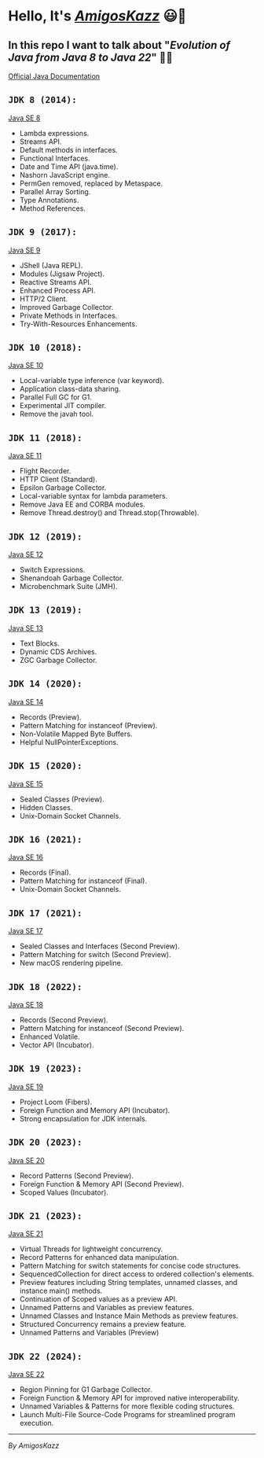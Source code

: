 # Hello, It's <u>*AmigosKazz*</u> 😃👋

## In this repo I want to talk about "***Evolution of Java from Java 8 to Java 22***" 🚀🚀

[Official Java Documentation](https://docs.oracle.com/en/java/)

## `JDK 8 (2014):`
[Java SE 8](https://www.oracle.com/java/technologies/javase/javase8-archive-downloads.html)

- Lambda expressions.
- Streams API.
- Default methods in interfaces.
- Functional Interfaces.
- Date and Time API (java.time).
- Nashorn JavaScript engine.
- PermGen removed, replaced by Metaspace.
- Parallel Array Sorting.
- Type Annotations.
- Method References.

## `JDK 9 (2017):`
[Java SE 9](https://www.oracle.com/java/technologies/javase/javase9-archive-downloads.html)

- JShell (Java REPL).
- Modules (Jigsaw Project).
- Reactive Streams API.
- Enhanced Process API.
- HTTP/2 Client.
- Improved Garbage Collector.
- Private Methods in Interfaces.
- Try-With-Resources Enhancements.

## `JDK 10 (2018):`
[Java SE 10](https://www.oracle.com/java/technologies/java-archive-javase10-downloads.html)

- Local-variable type inference (var keyword).
- Application class-data sharing.
- Parallel Full GC for G1.
- Experimental JIT compiler.
- Remove the javah tool.

## `JDK 11 (2018):`
[Java SE 11](https://www.oracle.com/java/technologies/javase/jdk11-archive-downloads.html)

- Flight Recorder.
- HTTP Client (Standard).
- Epsilon Garbage Collector.
- Local-variable syntax for lambda parameters.
- Remove Java EE and CORBA modules.
- Remove Thread.destroy() and Thread.stop(Throwable).

## `JDK 12 (2019):`
[Java SE 12](https://www.oracle.com/java/technologies/javase/jdk12-archive-downloads.html)

- Switch Expressions.
- Shenandoah Garbage Collector.
- Microbenchmark Suite (JMH).

## `JDK 13 (2019):`
[Java SE 13](https://www.oracle.com/java/technologies/javase/jdk13-archive-downloads.html)

- Text Blocks.
- Dynamic CDS Archives.
- ZGC Garbage Collector.

## `JDK 14 (2020):`
[Java SE 14](https://www.oracle.com/java/technologies/javase/jdk14-archive-downloads.html)

- Records (Preview).
- Pattern Matching for instanceof (Preview).
- Non-Volatile Mapped Byte Buffers.
- Helpful NullPointerExceptions.

## `JDK 15 (2020):`
[Java SE 15](https://www.oracle.com/java/technologies/javase/jdk15-archive-downloads.html)

- Sealed Classes (Preview).
- Hidden Classes.
- Unix-Domain Socket Channels.

## `JDK 16 (2021):`
[Java SE 16](https://www.oracle.com/java/technologies/javase/jdk16-archive-downloads.html)

- Records (Final).
- Pattern Matching for instanceof (Final).
- Unix-Domain Socket Channels.

## `JDK 17 (2021):`
[Java SE 17](https://www.oracle.com/java/technologies/javase/jdk17-archive-downloads.html)

- Sealed Classes and Interfaces (Second Preview).
- Pattern Matching for switch (Second Preview).
- New macOS rendering pipeline.

## `JDK 18 (2022):`
[Java SE 18](https://www.oracle.com/java/technologies/javase/jdk18-archive-downloads.html)

- Records (Second Preview).
- Pattern Matching for instanceof (Second Preview).
- Enhanced Volatile.
- Vector API (Incubator).

## `JDK 19 (2023):`
[Java SE 19](https://www.oracle.com/java/technologies/javase/jdk19-archive-downloads.html)

- Project Loom (Fibers).
- Foreign Function and Memory API (Incubator).
- Strong encapsulation for JDK internals.

## `JDK 20 (2023):`
[Java SE 20](https://www.oracle.com/java/technologies/javase/jdk20-archive-downloads.html)

- Record Patterns (Second Preview).
- Foreign Function & Memory API (Second Preview).
- Scoped Values (Incubator).

## `JDK 21 (2023):`
[Java SE 21](https://www.oracle.com/java/technologies/javase/jdk21-archive-downloads.html)

- Virtual Threads for lightweight concurrency.
- Record Patterns for enhanced data manipulation.
- Pattern Matching for switch statements for concise code structures.
- SequencedCollection for direct access to ordered collection's elements.
- Preview features including String templates, unnamed classes, and instance main() methods.
- Continuation of Scoped values as a preview API.
- Unnamed Patterns and Variables as preview features.
- Unnamed Classes and Instance Main Methods as preview features.
- Structured Concurrency remains a preview feature.
- Unnamed Patterns and Variables (Preview)

## `JDK 22 (2024):`
[Java SE 22](https://openjdk.org/projects/jdk/22/)

- Region Pinning for G1 Garbage Collector.
- Foreign Function & Memory API for improved native interoperability.
- Unnamed Variables & Patterns for more flexible coding structures.
- Launch Multi-File Source-Code Programs for streamlined program execution.

---

*By AmigosKazz*
